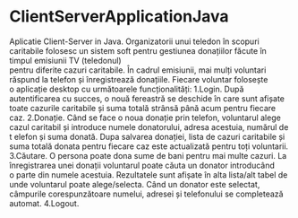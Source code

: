 # ClientServerApplicationJava

Aplicatie Client-Server in Java. 
Organizatorii  unui  teledon  în  scopuri  caritabile  folosesc  un  sistem  soft  pentru  gestiunea  donațiilor  făcute  în timpul  emisiunii  TV  (teledonul)  
pentru  diferite  cazuri  caritabile.  În  cadrul  emisiunii,  mai  mulți  voluntari răspund  la  telefon  și  înregistrează  donațiile.  Fiecare  voluntar  folosește  
o  aplicație  desktop  cu  următoarele funcționalități: 
1.Login. După  autentificarea  cu  succes,  o  nouă  fereastră  se  deschide  în  care  sunt  afișate  toate cazurile caritabile și suma totală strânsă până acum pentru
fiecare caz.
2.Donație. Când  se  face  o  noua  donație  prin  telefon,  voluntarul  alege  cazul  caritabil și  introduce  numele donatorului,  adresa  acestuia,  numărul  de  t
elefon  și  suma  donată.  Dupa  salvarea  donației,  lista  de  cazuri caritabile și suma totală donata pentru fiecare caz este actualizată pentru toți voluntarii.
3.Căutare. O  persona  poate  dona  sume  de  bani  pentru  mai  multe  cazuri.  La  înregistrarea  unei  donații voluntarul  poate  căuta  un  donator  introducând  
o  parte  din  numele  acestuia.  Rezultatele  sunt  afișate  în alta lista/alt   tabel   de   unde   voluntarul   poate   alege/selecta.   Când   un   donator   este 
selectat,   câmpurile corespunzătoare numelui, adresei și telefonului se completează automat.
4.Logout. 
